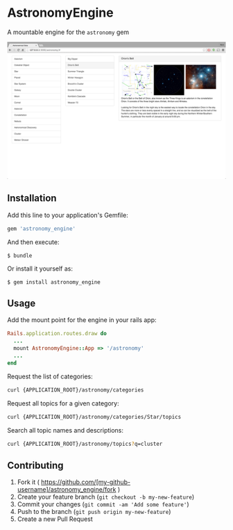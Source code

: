 # AstronomyEngine

A mountable engine for the `astronomy` gem

![Screenshot](/screenshot/example.jpg?raw=true "Screenshot")

## Installation

Add this line to your application's Gemfile:

```ruby
gem 'astronomy_engine'
```

And then execute:

    $ bundle

Or install it yourself as:

    $ gem install astronomy_engine

## Usage

Add the mount point for the engine in your rails app:

```ruby
Rails.application.routes.draw do
  ...
  mount AstronomyEngine::App => '/astronomy'
  ...
end
```

Request the list of categories:

```bash
curl {APPLICATION_ROOT}/astronomy/categories
```

Request all topics for a given category:

```bash
curl {APPLICATION_ROOT}/astronomy/categories/Star/topics
```

Search all topic names and descriptions:

```bash
curl {APPLICATION_ROOT}/astronomy/topics?q=cluster
```

## Contributing

1. Fork it ( https://github.com/[my-github-username]/astronomy_engine/fork )
2. Create your feature branch (`git checkout -b my-new-feature`)
3. Commit your changes (`git commit -am 'Add some feature'`)
4. Push to the branch (`git push origin my-new-feature`)
5. Create a new Pull Request
